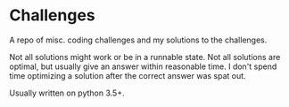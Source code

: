 Challenges
==========

A repo of misc. coding challenges and my solutions to the challenges.

Not all solutions might work or be in a runnable state. Not all solutions are optimal, but usually give an answer within reasonable time. I don't spend time optimizing a solution after the correct answer was spat out.

Usually written on python 3.5+.
